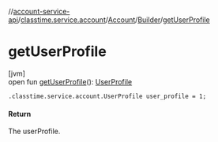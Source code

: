 //[account-service-api](../../../../index.md)/[classtime.service.account](../../index.md)/[Account](../index.md)/[Builder](index.md)/[getUserProfile](get-user-profile.md)

# getUserProfile

[jvm]\
open fun [getUserProfile](get-user-profile.md)(): [UserProfile](../../-user-profile/index.md)

`.classtime.service.account.UserProfile user_profile = 1;`

#### Return

The userProfile.
